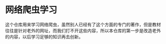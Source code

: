 # 网络爬虫学习

这个仓库用来学习网络爬虫，虽然别人已经有了这个方面的专门的著作，但是教材往往是针对老外的网址，而我们打不开这些内容，所以本仓库的第一步是改造老外的内容，以后学习足够的知识再去创新。
